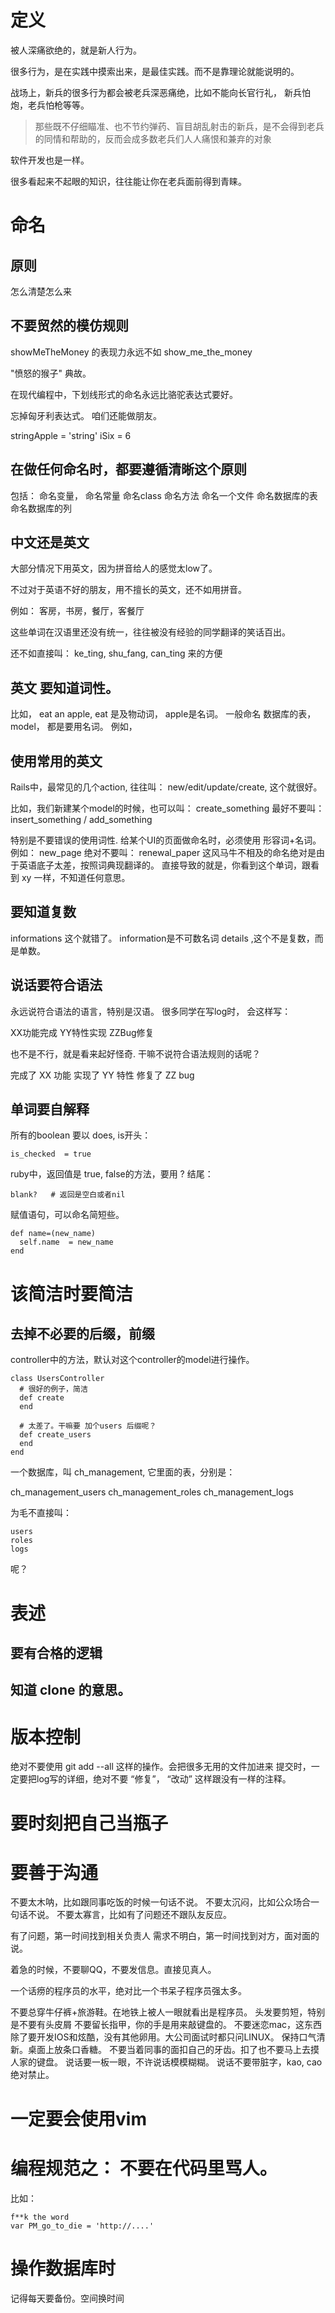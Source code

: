 # 定义

被人深痛欲绝的，就是新人行为。

很多行为，是在实践中摸索出来，是最佳实践。而不是靠理论就能说明的。

战场上，新兵的很多行为都会被老兵深恶痛绝，比如不能向长官行礼，
新兵怕炮，老兵怕枪等等。

>那些既不仔细瞄准、也不节约弹药、盲目胡乱射击的新兵，是不会得到老兵的同情和帮助的，反而会成多数老兵们人人痛恨和兼弃的对象

软件开发也是一样。

很多看起来不起眼的知识，往往能让你在老兵面前得到青睐。

# 命名

## 原则

怎么清楚怎么来


## 不要贸然的模仿规则

showMeTheMoney 的表现力永远不如 show_me_the_money

"愤怒的猴子" 典故。

在现代编程中，下划线形式的命名永远比骆驼表达式要好。

忘掉匈牙利表达式。 咱们还能做朋友。

stringApple = 'string'
iSix = 6

## 在做任何命名时，都要遵循清晰这个原则

包括：
命名变量，
命名常量
命名class
命名方法
命名一个文件
命名数据库的表
命名数据库的列

## 中文还是英文


大部分情况下用英文，因为拼音给人的感觉太low了。

不过对于英语不好的朋友，用不擅长的英文，还不如用拼音。

例如： 客房，书房，餐厅，客餐厅

这些单词在汉语里还没有统一，往往被没有经验的同学翻译的笑话百出。

还不如直接叫： ke_ting, shu_fang, can_ting 来的方便

## 英文 要知道词性。

比如，   eat an apple,  eat 是及物动词， apple是名词。
一般命名 数据库的表， model， 都是要用名词。
例如，

## 使用常用的英文
Rails中，最常见的几个action, 往往叫： new/edit/update/create,
这个就很好。

比如，我们新建某个model的时候，也可以叫： create_something
最好不要叫：  insert_something /  add_something

特别是不要错误的使用词性. 给某个UI的页面做命名时，必须使用
形容词+名词。 例如： new_page
绝对不要叫：         renewal_paper
这风马牛不相及的命名绝对是由于英语底子太差，按照词典现翻译的。
直接导致的就是，你看到这个单词，跟看到  xy 一样，不知道任何意思。

## 要知道复数

informations 这个就错了。  information是不可数名词
details ,这个不是复数，而是单数。

## 说话要符合语法

永远说符合语法的语言，特别是汉语。
很多同学在写log时， 会这样写：

XX功能完成
YY特性实现
ZZBug修复

也不是不行，就是看来起好怪奇.
干嘛不说符合语法规则的话呢？

完成了 XX 功能
实现了 YY 特性
修复了 ZZ bug

## 单词要自解释

所有的boolean 要以 does, is开头：

```
is_checked  = true
```

ruby中，返回值是 true, false的方法，要用 ? 结尾：
```
blank?   # 返回是空白或者nil
```

赋值语句，可以命名简短些。

```
def name=(new_name)
  self.name  = new_name
end
```

# 该简洁时要简洁

## 去掉不必要的后缀，前缀


controller中的方法，默认对这个controller的model进行操作。

```
class UsersController
  # 很好的例子，简洁
  def create
  end

  # 太差了。干嘛要 加个users 后缀呢？
  def create_users
  end
end
```

一个数据库，叫 ch_management, 它里面的表，分别是：

ch_management_users
ch_management_roles
ch_management_logs

为毛不直接叫：

```
users
roles
logs
```

呢？

# 表述

## 要有合格的逻辑

## 知道 clone 的意思。

# 版本控制

绝对不要使用 git add --all 这样的操作。会把很多无用的文件加进来
提交时，一定要把log写的详细，绝对不要 “修复”， “改动” 这样跟没有一样的注释。

# 要时刻把自己当瓶子

# 要善于沟通

不要太木呐，比如跟同事吃饭的时候一句话不说。
不要太沉闷，比如公众场合一句话不说。
不要太寡言，比如有了问题还不跟队友反应。

有了问题，第一时间找到相关负责人
需求不明白，第一时间找到对方，面对面的说。

着急的时候，不要聊QQ，不要发信息。直接见真人。

一个话痨的程序员的水平，绝对比一个书呆子程序员强太多。

不要总穿牛仔裤+旅游鞋。在地铁上被人一眼就看出是程序员。
头发要剪短，特别是不要有头皮屑
不要留长指甲，你的手是用来敲键盘的。
不要迷恋mac，这东西除了要开发IOS和炫酷，没有其他卵用。大公司面试时都只问LINUX。
保持口气清新。桌面上放条口香糖。
不要当着同事的面扣自己的牙齿。扣了也不要马上去摸人家的键盘。
说话要一板一眼，不许说话模模糊糊。
说话不要带脏字，kao, cao绝对禁止。


# 一定要会使用vim

# 编程规范之： 不要在代码里骂人。

比如：
```
f**k the word
var PM_go_to_die = 'http://....'
```

# 操作数据库时

记得每天要备份。空间换时间

#
